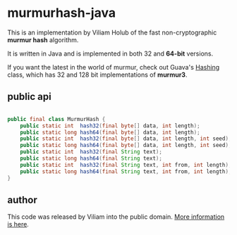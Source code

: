 murmurhash-java
=================

This is an implementation by Viliam Holub of the fast non-cryptographic **murmur hash** algorithm. 

It is written in Java and is implemented in both 32 and **64-bit** versions. 

If you want the latest in the world of murmur, check out Guava's [Hashing](http://docs.guava-libraries.googlecode.com/git-history/v11.0/javadoc/com/google/common/hash/Hashing.html) class, 
which has 32 and 128 bit implementations of **murmur3**.

public api
--------------

```java

public final class MurmurHash {
    public static int  hash32(final byte[] data, int length);
    public static long hash64(final byte[] data, int length);
    public static int  hash32(final byte[] data, int length, int seed);
    public static long hash64(final byte[] data, int length, int seed);
    public static int  hash32(final String text);
    public static long hash64(final String text);
    public static int  hash32(final String text, int from, int length);
    public static long hash64(final String text, int from, int length);
}

```

author
---------

This code was released by Viliam into the public domain. [More information is here](http://d3s.mff.cuni.cz/~holub/sw/javamurmurhash/).
